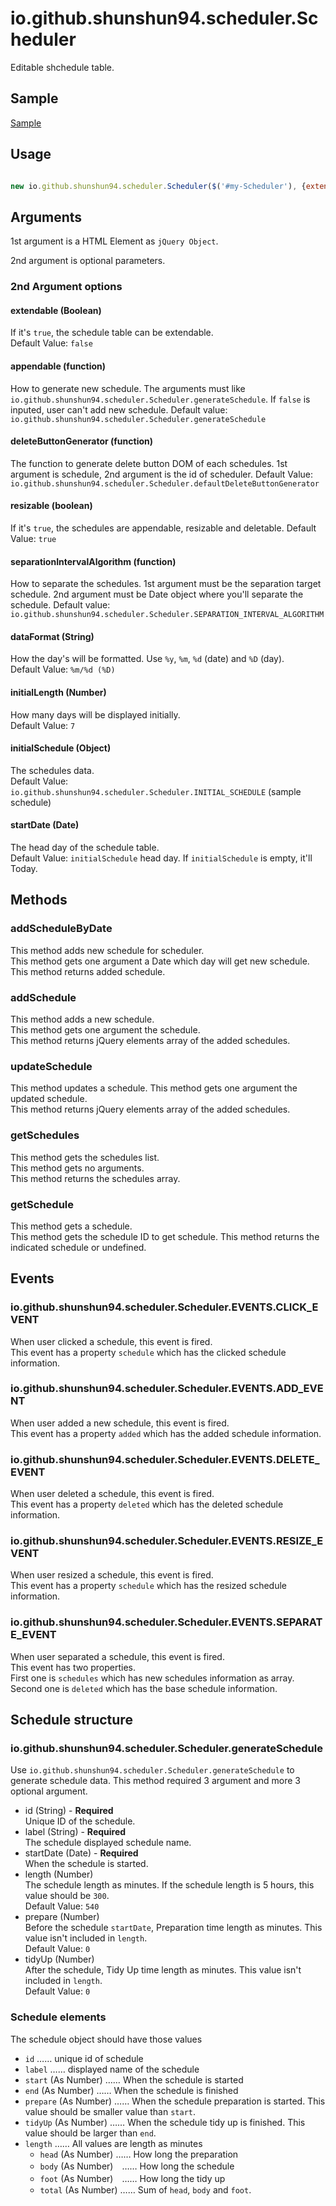 # io.github.shunshun94.scheduler.Scheduler

Editable shchedule table.

## Sample

[Sample](../../../../../sample/HiyokoScheduler.html)

## Usage

``` javascript

new io.github.shunshun94.scheduler.Scheduler($('#my-Scheduler'), {extendable:true});
```

## Arguments

1st argument is a HTML Element as `jQuery Object`.

2nd argument is optional parameters.

### 2nd Argument options

#### extendable (Boolean)   

If it's `true`, the schedule table can be extendable.   
Default Value: `false`

#### appendable (function)

How to generate new schedule. The arguments must like `io.github.shunshun94.scheduler.Scheduler.generateSchedule`.
If `false` is inputed, user can't add new schedule.
Default value: `io.github.shunshun94.scheduler.Scheduler.generateSchedule`

#### deleteButtonGenerator (function)

The function to generate delete button DOM of each schedules. 1st argument is schedule, 2nd argument is the id of scheduler.
Default Value: `io.github.shunshun94.scheduler.Scheduler.defaultDeleteButtonGenerator`

#### resizable (boolean)

If it's `true`, the schedules are appendable, resizable and deletable.
Default Value: `true`

#### separationIntervalAlgorithm (function)
How to separate the schedules. 1st argument must be the separation target schedule. 2nd argument must be Date object where you'll separate the schedule.
Default value: `io.github.shunshun94.scheduler.Scheduler.SEPARATION_INTERVAL_ALGORITHM`

#### dataFormat (String)   

How the day's will be formatted. Use `%y`, `%m`, `%d` (date) and `%D` (day).   
Default Value: `%m/%d (%D)`

#### initialLength (Number)   

How many days will be displayed initially.   
Default Value: `7`

#### initialSchedule (Object)   

The schedules data.   
Default Value: `io.github.shunshun94.scheduler.Scheduler.INITIAL_SCHEDULE` (sample schedule)

#### startDate (Date)   

The head day of the schedule table.   
Default Value: `initialSchedule` head day. If `initialSchedule` is empty, it'll Today.

## Methods

### addScheduleByDate

This method adds new schedule for scheduler.   
This method gets one argument a Date which day will get new schedule.   
This method returns added schedule.


### addSchedule

This method adds a new schedule.   
This method gets one argument the schedule.   
This method returns jQuery elements array of the added schedules.

### updateSchedule

This method updates a schedule.
This method gets one argument the updated schedule.   
This method returns jQuery elements array of the added schedules.

### getSchedules

This method gets the schedules list.   
This method gets no arguments.   
This method returns the schedules array.

### getSchedule

This method gets a schedule.   
This method gets the schedule ID to get schedule.
This method returns the indicated schedule or undefined.

## Events

### io.github.shunshun94.scheduler.Scheduler.EVENTS.CLICK_EVENT

When user clicked a schedule, this event is fired.   
This event has a property `schedule` which has the clicked schedule information.

### io.github.shunshun94.scheduler.Scheduler.EVENTS.ADD_EVENT

When user added a new schedule, this event is fired.   
This event has a property `added` which has the added schedule information.

### io.github.shunshun94.scheduler.Scheduler.EVENTS.DELETE_EVENT

When user deleted a schedule, this event is fired.   
This event has a property `deleted` which has the deleted schedule information.

### io.github.shunshun94.scheduler.Scheduler.EVENTS.RESIZE_EVENT

When user resized a schedule, this event is fired.   
This event has a property `schedule` which has the resized schedule information.

### io.github.shunshun94.scheduler.Scheduler.EVENTS.SEPARATE_EVENT

When user separated a schedule, this event is fired.   
This event has two properties.   
First one is `schedules` which has new schedules information as array.   
Second one is `deleted` which has the base schedule information.

## Schedule structure

### io.github.shunshun94.scheduler.Scheduler.generateSchedule

Use `io.github.shunshun94.scheduler.Scheduler.generateSchedule` to generate schedule data.
This method required 3 argument and more 3 optional argument.

- id (String) - **Required**   
Unique ID of the schedule.
- label (String) - **Required**   
The schedule displayed schedule name.
- startDate (Date) - **Required**   
When the schedule is started.
- length (Number)   
The schedule length as minutes. If the schedule length is 5 hours, this value should be `300`.   
Default Value: `540`
- prepare (Number)   
Before the schedule `startDate`, Preparation time length as minutes. This value isn't included in `length`.    
Default Value: `0`
- tidyUp (Number)   
After the schedule, Tidy Up time length as minutes. This value isn't included in `length`.    
Default Value: `0`

### Schedule elements

The schedule object should have those values

- `id` …… unique id of schedule
- `label` …… displayed name of the schedule
- `start` (As Number) …… When the schedule is started
- `end` (As Number) …… When the schedule is finished
- `prepare` (As Number) …… When the schedule preparation is started. This value should be smaller value than `start`.
- `tidyUp` (As Number) …… When the schedule tidy up is finished. This value should be larger than `end`.
- `length` …… All values are length as minutes
    - `head` (As Number) …… How long the preparation
    - `body` (As Number)　…… How long the schedule
    - `foot` (As Number)　…… How long the tidy up
    - `total` (As Number) …… Sum of `head`, `body` and `foot`.

